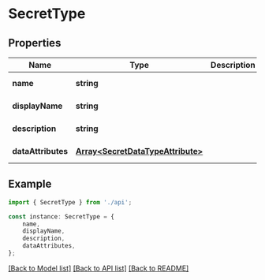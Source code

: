 # SecretType


## Properties

Name | Type | Description | Notes
------------ | ------------- | ------------- | -------------
**name** | **string** |  | [default to undefined]
**displayName** | **string** |  | [default to undefined]
**description** | **string** |  | [default to undefined]
**dataAttributes** | [**Array&lt;SecretDataTypeAttribute&gt;**](SecretDataTypeAttribute.md) |  | [default to undefined]

## Example

```typescript
import { SecretType } from './api';

const instance: SecretType = {
    name,
    displayName,
    description,
    dataAttributes,
};
```

[[Back to Model list]](../README.md#documentation-for-models) [[Back to API list]](../README.md#documentation-for-api-endpoints) [[Back to README]](../README.md)
